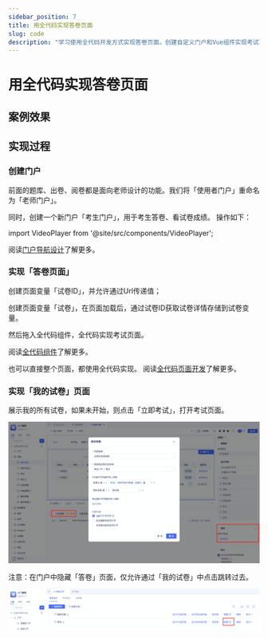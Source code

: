 ```yaml
---
sidebar_position: 7
title: 用全代码实现答卷页面
slug: code
description: "学习使用全代码开发方式实现答卷页面。创建自定义门户和Vue组件实现考试功能。"
---
```

# 用全代码实现答卷页面

## 案例效果

<VideoPlayer relatePath="/docs/tutorial/code_effect.mp4" />

## 实现过程

### 创建门户

前面的题库、出卷、阅卷都是面向老师设计的功能。我们将「使用者门户」重命名为「老师门户」。

同时，创建一个新门户「考生门户」，用于考生答卷、看试卷成绩。 操作如下：

import VideoPlayer from '@site/src/components/VideoPlayer';

<VideoPlayer relatePath="/docs/tutorial/code_create_shell.mp4" />

阅读[门户导航设计](../../devguide/shell-and-page/portal-navigation-design)了解更多。

### 实现「答卷页面」

创建页面变量「试卷ID」，并允许通过Url传递值；

创建页面变量「试卷」，在页面加载后，通过试卷ID获取试卷详情存储到试卷变量。

<VideoPlayer relatePath="/docs/tutorial/code_page_var.mp4" />

然后拖入全代码组件，全代码实现考试页面。

<VideoPlayer relatePath="/docs/tutorial/code_component.mp4" />

阅读[全代码组件](../../devguide/fullcode-ui-components-in-pages/ui-component-interface-specifications)了解更多。

也可以直接整个页面，都使用全代码实现。 阅读[全代码页面开发](../../devguide/shell-and-page/full-code-page-development)了解更多。

### 实现「我的试卷」页面

展示我的所有试卷，如果未开始，则点击「立即考试」，打开考试页面。

![](../img/code_173517.png)


注意：在门户中隐藏「答卷」页面，仅允许通过「我的试卷」中点击跳转过去。

![](../img/code_091249.png)